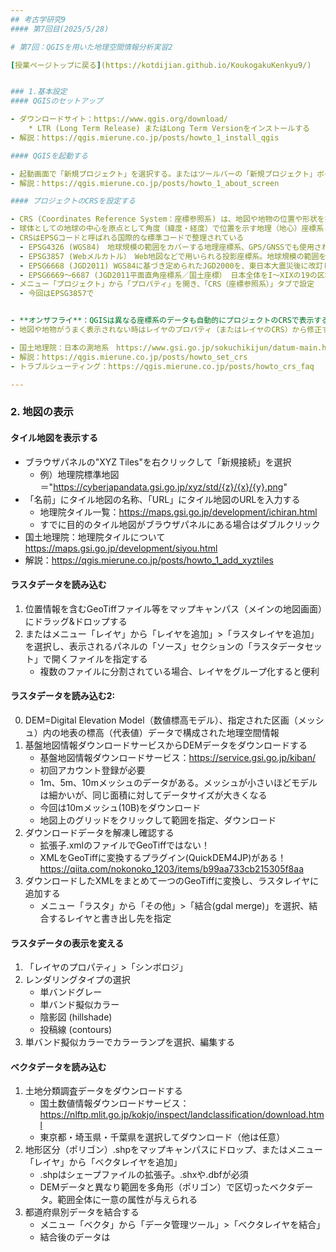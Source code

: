 ```yaml
---
## 考古学研究9
#### 第7回目(2025/5/28)

# 第7回：QGISを用いた地理空間情報分析実習2

[授業ページトップに戻る](https://kotdijian.github.io/KoukogakuKenkyu9/)


### 1.基本設定
#### QGISのセットアップ

- ダウンロードサイト：https://www.qgis.org/download/
    * LTR (Long Term Release) またはLong Term Versionをインストールする
- 解説：https://qgis.mierune.co.jp/posts/howto_1_install_qgis

#### QGISを起動する

- 起動画面で「新規プロジェクト」を選択する。またはツールバーの「新規プロジェクト」ボタンをクリックするか、メニュー「プロジェクト」から「新規」を選択する
- 解説：https://qgis.mierune.co.jp/posts/howto_1_about_screen

#### プロジェクトのCRSを設定する

- CRS (Coordinates Reference System：座標参照系) は、地図や地物の位置や形状を描画するときの基準
- 球体としての地球の中心を原点として角度（緯度・経度）で位置を示す地理（地心）座標系と、球体の表面の特定の範囲に投影された平面を直角に区分して位置を示す平面直角座標系（投影座標系とも）がある
- CRSはEPSGコードと呼ばれる国際的な標準コードで整理されている
  - EPSG4326 (WGS84)　地球規模の範囲をカバーする地理座標系、GPS/GNSSでも使用される。単位は度
  - EPSG3857 (Webメルカトル）　Web地図などで用いられる投影座標系。地球規模の範囲を正方形で表示。単位はm。
  - EPSG6668 (JGD2011) WGS84に基づき定められたJGD2000を、東日本大震災後に改訂したもの。地理座標系。単位は度。
  - EPSG6669〜6687 (JGD2011平面直角座標系／国土座標） 日本全体をI〜XIXの19の区域に区分した平面直角座標系。単位はm。東京都はIX系 (EPSG6677)に含まれる。
- メニュー「プロジェクト」から「プロパティ」を開き、「CRS（座標参照系）」タブで設定
  - 今回はEPSG3857で


- **オンザフライ**：QGISは異なる座標系のデータも自動的にプロジェクトのCRSで表示する機能を持っている。ただし有効でない場合も。
- 地図や地物がうまく表示されない時はレイヤのプロパティ（またはレイヤのCRS）から修正する

- 国土地理院：日本の測地系　https://www.gsi.go.jp/sokuchikijun/datum-main.html
- 解説：https://qgis.mierune.co.jp/posts/howto_set_crs
- トラブルシューティング：https://qgis.mierune.co.jp/posts/howto_crs_faq

---
```

### 2. 地図の表示

#### タイル地図を表示する

- ブラウザパネルの"XYZ Tiles"を右クリックして「新規接続」を選択
    - 例）地理院標準地図＝"https://cyberjapandata.gsi.go.jp/xyz/std/{z}/{x}/{y}.png"
- 「名前」にタイル地図の名称、「URL」にタイル地図のURLを入力する
    - 地理院タイル一覧：https://maps.gsi.go.jp/development/ichiran.html
    - すでに目的のタイル地図がブラウザパネルにある場合はダブルクリック
- 国土地理院：地理院タイルについて　https://maps.gsi.go.jp/development/siyou.html
- 解説：https://qgis.mierune.co.jp/posts/howto_1_add_xyztiles

#### ラスタデータを読み込む

1. 位置情報を含むGeoTiffファイル等をマップキャンパス（メインの地図画面）にドラッグ&ドロップする
2. またはメニュー「レイヤ」から「レイヤを追加」>「ラスタレイヤを追加」を選択し、表示されるパネルの「ソース」セクションの「ラスタデータセット」で開くファイルを指定する
   * 複数のファイルに分割されている場合、レイヤをグループ化すると便利

#### ラスタデータを読み込む2:
0. DEM=Digital Elevation Model（数値標高モデル）、指定された区画（メッシュ）内の地表の標高（代表値）データで構成された地理空間情報
1. 基盤地図情報ダウンロードサービスからDEMデータをダウンロードする
     - 基盤地図情報ダウンロードサービス：https://service.gsi.go.jp/kiban/
     - 初回アカウント登録が必要
     - 1m、5m、10mメッシュのデータがある。メッシュが小さいほどモデルは細かいが、同じ面積に対してデータサイズが大きくなる
     - 今回は10mメッシュ(10B)をダウンロード
     - 地図上のグリッドをクリックして範囲を指定、ダウンロード
2. ダウンロードデータを解凍し確認する
     - 拡張子.xmlのファイルでGeoTiffではない！
     - XMLをGeoTiffに変換するプラグイン(QuickDEM4JP)がある！ https://qiita.com/nokonoko_1203/items/b99aa733cb215305f8aa
3. ダウンロードしたXMLをまとめて一つのGeoTiffに変換し、ラスタレイヤに追加する
      - メニュー「ラスタ」から「その他」>「結合(gdal merge)」を選択、結合するレイヤと書き出し先を指定

#### ラスタデータの表示を変える
1. 「レイヤのプロパティ」>「シンボロジ」
2. レンダリングタイプの選択
   - 単バンドグレー
   - 単バンド擬似カラー
   - 陰影図 (hillshade)
   - 投稿線 (contours)
3. 単バンド擬似カラーでカラーランプを選択、編集する

#### ベクタデータを読み込む
1. 土地分類調査データをダウンロードする
      - 国土数値情報ダウンロードサービス：https://nlftp.mlit.go.jp/kokjo/inspect/landclassification/download.html
      - 東京都・埼玉県・千葉県を選択してダウンロード（他は任意）
2. 地形区分（ポリゴン）.shpをマップキャンパスにドロップ、またはメニュー「レイヤ」から「ベクタレイヤを追加」
      - .shpはシェープファイルの拡張子。.shxや.dbfが必須
      - DEMデータと異なり範囲を多角形（ポリゴン）で区切ったベクタデータ。範囲全体に一意の属性が与えられる
3. 都道府県別データを結合する
      - メニュー「ベクタ」から「データ管理ツール」>「ベクタレイヤを結合」
      - 結合後のデータは
